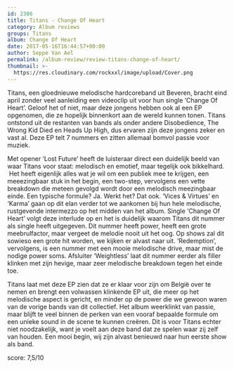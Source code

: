 ```yaml
---
id: 2386
title: Titans - Change Of Heart
category: Album reviews
groups: Titans
album: Change Of Heart
date: 2017-05-16T16:44:57+00:00
author: Seppe Van Ael
permalink: /album-review/review-titans-change-of-heart/
thumbnail: >-
  https://res.cloudinary.com/rockxxl/image/upload/Cover.png
---
```

Titans, een gloednieuwe melodische hardcoreband uit Beveren, bracht eind april zonder veel aanleiding een videoclip uit voor hun single ‘Change Of Heart’. Geloof het of niet, maar deze jongens hebben ook al een EP opgenomen, die ze hopelijk binnenkort aan de wereld kunnen tonen. Titans ontstond uit de restanten van bands als onder andere Disobedience, The Wrong Kid Died en Heads Up High, dus ervaren zijn deze jongens zeker en vast al. Deze EP telt 7 nummers en zitten allemaal bomvol passie voor muziek.

Met opener ‘Lost Future’ heeft de luisteraar direct een duidelijk beeld van waar Titans voor staat: melodisch en emotief, maar tegelijk ook bikkelhard.  Het heeft eigenlijk alles wat je wil om een publiek mee te krijgen, een meeezingbaar stuk in het begin, een two-step, vervolgens een vette breakdown die meteen gevolgd wordt door een melodisch meezingbaar einde. Een typische formule? Ja. Werkt het? Dat ook. ‘Vices & Virtues’ en ‘Karma’ gaan op dit elan verder tot we aankomen bij hun hele melodische, rustgevende intermezzo op het midden van het album. Single ‘Change Of Heart’ volgt deze interlude op en het is duidelijk waarom Titans dit nummer als single heeft uitgegeven. Dit nummer heeft power, heeft een grote meebrulfactor, maar vergeet de melodie nooit uit het oog. Op shows zal dit sowieso een grote hit worden, we kijken er alvast naar uit. ‘Redemption’, vervolgens, is een nummer met een mooie melodische drive, maar mist de nodige power soms. Afsluiter ‘Weightless’ laat dit nummer eerder als filler klinken met zijn hevige, maar zeer melodische breakdown tegen het einde toe.

Titans laat met deze EP zien dat ze er klaar voor zijn om België over te nemen en brengt een volwassen klinkende EP uit, die meer op het melodische aspect is gericht, en minder op de power die we gewoon waren van de vorige bands van dit collectief. Het album weerklinkt van passie, maar blijft te veel binnen de perken van een vooraf bepaalde formule om een unieke sound in de scene te kunnen creëren. Dit is voor Titans echter niet noodzakelijk, want je voelt aan deze band dat ze spelen waar zij zelf van houden. Een mooi begin, wij zijn alvast benieuwd naar hun eerste show als band.

score: 7,5/10
